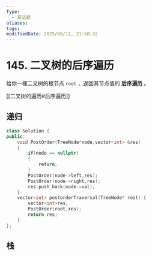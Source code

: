 ```yaml
---
Type:
  - 算法题
aliases: 
tags: 
modifiedDate: 2025/06/11, 21:58:32
---
```


# 145. 二叉树的后序遍历

给你一棵二叉树的根节点 `root` ，返回其节点值的 **后序遍历** 。

[[二叉树的遍历#后序遍历]]

## 递归

```cpp
class Solution {
public:
    void PostOrder(TreeNode*node,vector<int> &res)
    {
        if(node == nullptr)
        {
            return;
        }
        PostOrder(node->left,res);
        PostOrder(node->right,res);
        res.push_back(node->val);
    }
    vector<int> postorderTraversal(TreeNode* root) {
        vector<int>res;
        PostOrder(root,res);
        return res;
    }
};
```

## 栈
